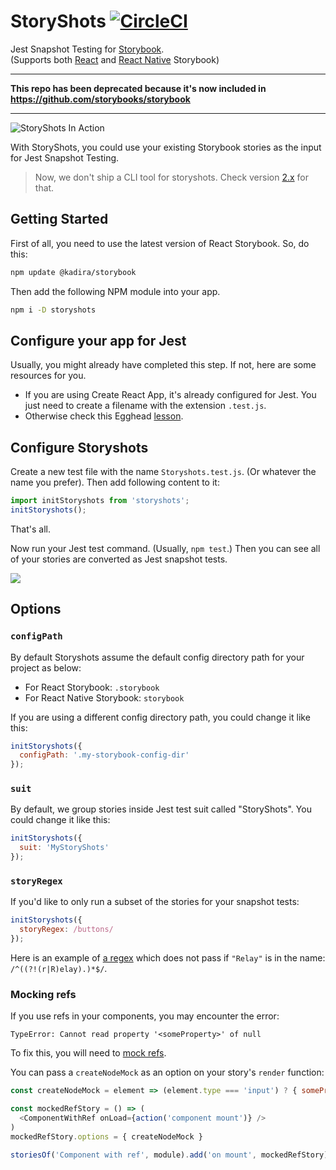 # StoryShots [![CircleCI](https://circleci.com/gh/storybooks/storyshots.svg?style=shield)](https://circleci.com/gh/storybooks/storyshots)

Jest Snapshot Testing for [Storybook](https://getstorybook.io/).<br/>
(Supports both [React](https://github.com/storybooks/react-storybook) and [React Native](https://github.com/storybooks/react-native-storybook) Storybook)

---

**This repo has been deprecated because it's now included in https://github.com/storybooks/storybook**

---

![StoryShots In Action](docs/storyshots-fail.png)

With StoryShots, you could use your existing Storybook stories as the input for Jest Snapshot Testing.

> Now, we don't ship a CLI tool for storyshots. Check version [2.x](https://github.com/storybooks/storyshots/tree/v2.1.0) for that.

## Getting Started

First of all, you need to use the latest version of React Storybook.
So, do this:

```sh
npm update @kadira/storybook
```

Then add the following NPM module into your app.

```sh
npm i -D storyshots
```

## Configure your app for Jest

Usually, you might already have completed this step. If not, here are some resources for you.

* If you are using Create React App, it's already configured for Jest. You just need to create a filename with the extension `.test.js`.
* Otherwise check this Egghead [lesson](https://egghead.io/lessons/javascript-test-javascript-with-jest).

## Configure Storyshots

Create a new test file with the name `Storyshots.test.js`. (Or whatever the name you prefer).
Then add following content to it:

```js
import initStoryshots from 'storyshots';
initStoryshots();
```

That's all.

Now run your Jest test command. (Usually, `npm test`.) Then you can see all of your stories are converted as Jest snapshot tests.

![](docs/storyshots.png)

## Options

### `configPath`

By default Storyshots assume the default config directory path for your project as below:

* For React Storybook: `.storybook`
* For React Native Storybook: `storybook`

If you are using a different config directory path, you could change it like this:

```js
initStoryshots({
  configPath: '.my-storybook-config-dir'
});
```

### `suit`

By default, we group stories inside Jest test suit called "StoryShots". You could change it like this:

```js
initStoryshots({
  suit: 'MyStoryShots'
});
```

### `storyRegex`

If you'd like to only run a subset of the stories for your snapshot tests:

```js
initStoryshots({
  storyRegex: /buttons/
});
```

Here is an example of [a regex](https://regex101.com/r/vkBaAt/2) which does not pass if `"Relay"` is in the name: `/^((?!(r|R)elay).)*$/`.

### Mocking refs

If you use refs in your components, you may encounter the error:

```
TypeError: Cannot read property '<someProperty>' of null
```

To fix this, you will need to [mock refs](https://facebook.github.io/react/blog/2016/11/16/react-v15.4.0.html#mocking-refs-for-snapshot-testing).

You can pass a `createNodeMock` as an option on your story's `render` function:

```js
const createNodeMock = element => (element.type === 'input') ? { someProperty: 123 } : null

const mockedRefStory = () => (
  <ComponentWithRef onLoad={action('component mount')} />
)
mockedRefStory.options = { createNodeMock }

storiesOf('Component with ref', module).add('on mount', mockedRefStory)
```
